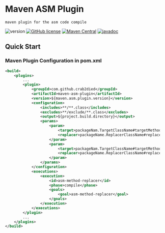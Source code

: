 # Maven ASM Plugin
`maven plugin for the asm code compile`

![version](https://img.shields.io/badge/version-1.0.0-Alpha-green.svg)
[![GitHub license](https://img.shields.io/github/license/Crab2died/maven-asm-plugin.svg)](https://github.com/Crab2died/maven-asm-plugin/blob/master/LICENSE)
[![Maven Central](https://img.shields.io/maven-central/v/org.apache.maven/apache-maven.svg)](https://search.maven.org/search?q=a:maven-asm-plugin)
[![javadoc](https://javadoc.io/badge2/com.github.crab2died/maven-asm-plugin/1.0.0-Alpha/javadoc.svg)](https://javadoc.io/doc/com.github.crab2died/maven-asm-plugin/1.0.0-Alpha)

## Quick Start
### Maven Plugin Configuration in pom.xml
```xml
<build>
    <plugins>
        ...
        <plugin>
            <groupId>com.github.crab2died</groupId>
            <artifactId>maven-asm-plugin</artifactId>
            <version>${maven.asm.plugin.version}</version>
            <configuration>
                <includes>**/**.class</includes>
                <excludes>**/exclude/**.class</excludes>
                <output>${project.build.directory}</output>
                <params>
                    <param>
                        <target>packageNam.TargetClassName#targetMethodName</target>
                        <replacer>packageName.ReplacerClassName#replacerMethodName</replacer>
                    </param>
                    <param>
                        <target>packageNam.TargetClassName#targetMethodName(packageNam.ParmaClassName, packageNam.ParmaClassName)packageNam.ReturnClassName</target>
                        <replacer>packageName.ReplacerClassName#replacerMethodName(packageNam.ParmaClassName, packageNam.ParmaClassName)packageNam.ReturnClassName</replacer>
                    </param>
                </params>
            </configuration>
            <executions>
                <execution>
                    <id>asm-method-replacer</id>
                    <phase>compile</phase>
                    <goals>
                        <goal>asm-method-replacer</goal>
                    </goals>
                </execution>
            </executions>
        </plugin>
        ...
    </plugins>
</build>
```
